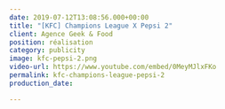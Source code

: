 ```yaml
---
date: 2019-07-12T13:08:56.000+00:00
title: "[KFC] Champions League X Pepsi 2"
client: Agence Geek & Food
position: réalisation
category: publicity
image: kfc-pepsi-2.png
video-url: https://www.youtube.com/embed/0MeyMJlxFKo
permalink: kfc-champions-league-pepsi-2
production_date: 

---
```

